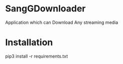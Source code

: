 # SangGDownloader
Application which can Download Any streaming media

# Installation 
pip3 install -r requirements.txt
